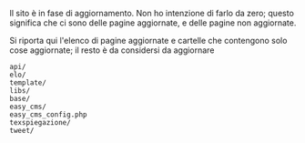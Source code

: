 Il sito è in fase di aggiornamento.
Non ho intenzione di farlo da zero; questo significa che ci sono delle pagine aggiornate, e delle pagine non aggiornate.

Si riporta qui l'elenco di pagine aggiornate e cartelle che contengono solo cose aggiornate; il resto è da considersi da aggiornare

```
api/
elo/
template/
libs/
base/
easy_cms/
easy_cms_config.php
texspiegazione/
tweet/
```